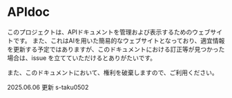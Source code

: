 # APIdoc

このプロジェクトは、APIドキュメントを管理および表示するためのウェブサイトです。
また、これはAIを用いた簡易的なウェブサイトとなっており、適宜情報を更新する予定ではありますが、このドキュメントにおける訂正等が見つかった場合は、issue を立てていただけるとありがたいです。

また、このドキュメントにおいて、権利を破棄しますので、ご利用ください。

2025.06.06 更新
s-taku0502
